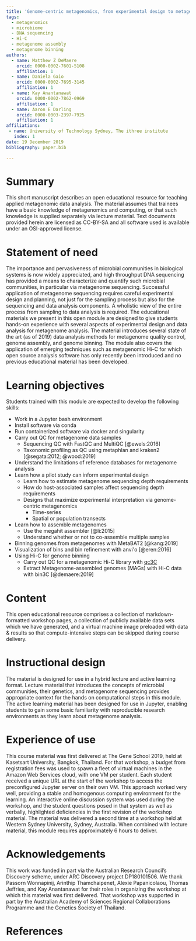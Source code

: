 ```yaml
---
title: 'Genome-centric metagenomics, from experimental design to metagenomic Hi-C'
tags:
  - metagenomics
  - microbiome
  - DNA sequencing
  - Hi-C
  - metagenome assembly
  - metagenome binning
authors:
  - name: Matthew Z DeMaere
    orcid: 0000-0002-7601-5108
    affiliation: 1
  - name: Daniela Gaio
    orcid: 0000-0002-7695-3145
    affiliation: 1
  - name: Kay Anantanawat
    orcid: 0000-0002-7862-0969
    affiliation: 1
  - name: Aaron E Darling
    orcid: 0000-0003-2397-7925
    affiliation: 1
affiliations:
 - name: University of Technology Sydney, The ithree institute
   index: 1
date: 19 December 2019
bibliography: paper.bib

---
```


# Summary

<!-- Describe the submission, and explain its eligibility for JOSE. -->
This short manuscript describes an open educational resource for teaching applied metagenomic data analysis.
The material assumes that trainees have a basic knowledge of metagenomics and computing, or that such knowledge is supplied separately via lecture material.
Text documents provided herein are licensed as CC-BY-SA and all software used is available under an OSI-approved license.

# Statement of need
<!-- Include a “Statement of Need” section, explaining how the submitted artifacts contribute to computationally enabled teaching and learning, and describing how they might be adopted by others. -->
The importance and pervasiveness of microbial communities in biological systems is now widely appreciated, and high throughput DNA sequencing has provided a means to characterize and quantify such microbial communities, in particular via metagenome sequencing.
Successful application of metagenome sequencing requires careful experimental design and planning, not just for the sampling process but also for the sequencing and data analysis components.
A wholistic view of the entire process from sampling to data analysis is required.
The educational materials we present in this open module are designed to give students hands-on experience with several aspects of experimental design and data analysis for metagenome analysis.
The material introduces several state of the art (as of 2019) data analysis methods for metagenome quality control, genome assembly, and genome binning.
The module also covers the application of emerging techniques such as metagenomic Hi-C for which open source analysis software has only recently been introduced and no previous educational material has been developed.


# Learning objectives

Students trained with this module are expected to develop the following skills:

- Work in a Jupyter bash environment
- Install software via conda
- Run containerized software via docker and singularity
- Carry out QC for metagenome data samples
  - Sequencing QC with FastQC and MultiQC [@ewels:2016]
  - Taxonomic profiling as QC using metaphlan and kraken2 [@segata:2012; @wood:2019]
- Understand the limitations of reference databases for metagenome analysis
- Learn how a pilot study can inform experimental design
  - Learn how to estimate metagenome sequencing depth requirements
  - How do host-associated samples affect sequencing depth requirements
  - Designs that maximize experimental interpretation via genome-centric metagenomics
    - Time-series
    - Spatial or population transects
- Learn how to assemble metagenomes
  - Use the megahit assembler [@li:2015]
  - Understand whether or not to co-assemble multiple samples
- Binning genomes from metagenomes with MetaBAT2 [@kang:2019]
- Visualization of bins and bin refinement with anvi'o [@eren:2016]
- Using Hi-C for genome binning
  - Carry out QC for a metagenomic Hi-C library with [qc3C](https://github.com/cerebis/qc3C)
  - Extract Metagenome-assembled genomes (MAGs) with Hi-C data with bin3C [@demaere:2019]


# Content

This open educational resource comprises a collection of markdown-formatted workshop pages, a collection of publicly available data sets which we have generated, and a virtual machine image preloaded with data & results so that compute-intensive steps can be skipped during course delivery.

# Instructional design

The material is designed for use in a hybrid lecture and active learning format.
Lecture material that introduces the concepts of microbial communities, their genetics, and metagenome sequencing provides appropriate context for the hands on computational steps in this module.
The active learning material has been designed for use in Jupyter, enabling students to gain some basic familiarity with reproducible research environments as they learn about metagenome analysis.

# Experience of use

This course material was first delivered at The Gene School 2019, held at Kasetsart University, Bangkok, Thailand.
For that workshop, a budget from registration fees was used to spawn a fleet of virtual machines in the Amazon Web Services cloud, with one VM per student.
Each student received a unique URL at the start of the workshop to access the preconfigured Jupyter server on their own VM.
This approach worked very well, providing a stable and homogenous computing environment for the learning.
An interactive online discussion system was used during the workshop, and the student questions posed in that system as well as verbally, highlighted deficiencies in the first revision of the workshop material.
The material was delivered a second time at a workshop held at Western Sydney University, Sydney, Australia.
When combined with lecture material, this module requires approximately 6 hours to deliver.

# Acknowledgements

This work was funded in part via the Australian Research Council’s Discovery scheme, under ARC Discovery project DP180101506.
We thank Passorn Wonnapinij, Arinthip Thamchaipenet, Alexie Papanicolaou, Thomas Jeffries, and Kay Anantanawat for their roles in organizing the workshop at which this material was first delivered. 
That workshop was supported in part by the Australian Academy of Sciences Regional Collaborations Programme and the Genetics Society of Thailand.

# References
